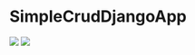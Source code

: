 # SimpleCrudDjangoApp



![](https://pbs.twimg.com/media/Fgfyh_xaUAAiZIx?format=png&name=360x360)
![](https://pbs.twimg.com/media/Fga0nbTWQAckMDN?format=png&name=360x360)











